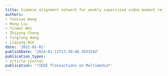 ```yaml
---
title: Siamese alignment network for weakly supervised video moment retrieval
authors:
- Yunxiao Wang
- Meng Liu
- Yinwei Wei
- Zhiyong Cheng
- Yinglong Wang
- Liqiang Nie
date: '2022-01-01'
publishDate: '2024-01-11T13:39:48.393329Z'
publication_types:
- article-journal
publication: '*IEEE Transactions on Multimedia*'
---
```


